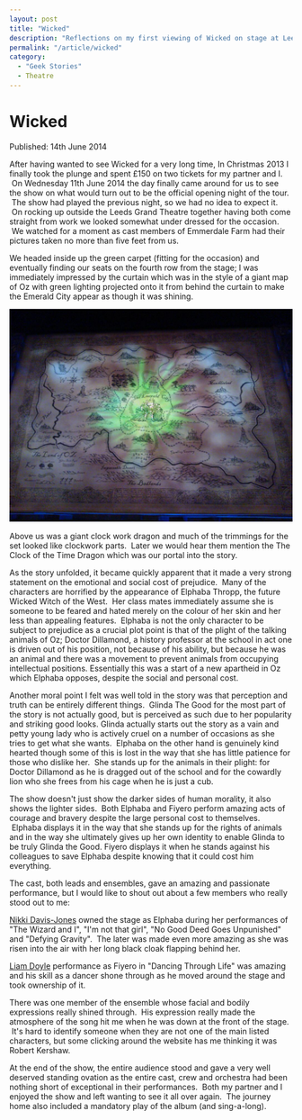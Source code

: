```yaml
---
layout: post
title: "Wicked"
description: "Reflections on my first viewing of Wicked on stage at Leeds Grand Theatre."
permalink: "/article/wicked"
category:
  - "Geek Stories"
  - Theatre
---
```


# Wicked

Published: 14th June 2014

After having wanted to see Wicked for a very long time, In Christmas 2013 I finally took the plunge and spent £150 on two tickets for my partner and I.  On Wednesday 11th June 2014 the day finally came around for us to see the show on what would turn out to be the official opening night of the tour.  The show had played the previous night, so we had no idea to expect it.  On rocking up outside the Leeds Grand Theatre together having both come straight from work we looked somewhat under dressed for the occasion.  We watched for a moment as cast members of Emmerdale Farm had their pictures taken no more than five feet from us.

We headed inside up the green carpet (fitting for the occasion) and eventually finding our seats on the fourth row from the stage; I was immediately impressed by the curtain which was in the style of a giant map of Oz with green lighting projected onto it from behind the curtain to make the Emerald City appear as though it was shining.

![Stage Curtain for the Wicked Tour at Leeds Grand Theatres](/assets/wicked-leeds-grand.jpg)

Above us was a giant clock work dragon and much of the trimmings for the set looked like clockwork parts.  Later we would hear them mention the The Clock of the Time Dragon which was our portal into the story.

As the story unfolded, it became quickly apparent that it made a very strong statement on the emotional and social cost of prejudice.  Many of the characters are horrified by the appearance of Elphaba Thropp, the future Wicked Witch of the West.  Her class mates immediately assume she is someone to be feared and hated merely on the colour of her skin and her less than appealing features.  Elphaba is not the only character to be subject to prejudice as a crucial plot point is that of the plight of the talking animals of Oz; Doctor Dillamond, a history professor at the school in act one is driven out of his position, not because of his ability, but because he was an animal and there was a movement to prevent animals from occupying intellectual positions. Essentially this was a start of a new apartheid in Oz which Elphaba opposes, despite the social and personal cost.

Another moral point I felt was well told in the story was that perception and truth can be entirely different things.  Glinda The Good for the most part of the story is not actually good, but is perceived as such due to her popularity and striking good looks. Glinda actually starts out the story as a vain and petty young lady who is actively cruel on a number of occasions as she tries to get what she wants.  Elphaba on the other hand is genuinely kind hearted though some of this is lost in the way that she has little patience for those who dislike her.  She stands up for the animals in their plight: for Doctor Dillamond as he is dragged out of the school and for the cowardly lion who she frees from his cage when he is just a cub.

The show doesn't just show the darker sides of human morality, it also shows the lighter sides.  Both Elphaba and Fiyero perform amazing acts of courage and bravery despite the large personal cost to themselves.  Elphaba displays it in the way that she stands up for the rights of animals and in the way she ultimately gives up her own identity to enable Glinda to be truly Glinda the Good. Fiyero displays it when he stands against his colleagues to save Elphaba despite knowing that it could cost him everything.

The cast, both leads and ensembles, gave an amazing and passionate performance, but I would like to shout out about a few members who really stood out to me:

[Nikki Davis-Jones](https://twitter.com/NikkiDavisJones) owned the stage as Elphaba during her performances of "The Wizard and I", "I'm not that girl", "No Good Deed Goes Unpunished" and "Defying Gravity".  The later was made even more amazing as she was risen into the air with her long black cloak flapping behind her.

[Liam Doyle](https://twitter.com/liamdoyle1990) performance as Fiyero in "Dancing Through Life" was amazing and his skill as a dancer shone through as he moved around the stage and took ownership of it.

There was one member of the ensemble whose facial and bodily expressions really shined through.  His expression really made the atmosphere of the song hit me when he was down at the front of the stage.  It's hard to identify someone when they are not one of the main listed characters, but some clicking around the website has me thinking it was Robert Kershaw.

At the end of the show, the entire audience stood and gave a very well deserved standing ovation as the entire cast, crew and orchestra had been nothing short of exceptional in their performances.  Both my partner and I enjoyed the show and left wanting to see it all over again.  The journey home also included a mandatory play of the album (and sing-a-long).